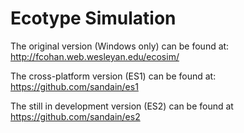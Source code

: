 # Ecotype Simulation

The original version (Windows only) can be found at: http://fcohan.web.wesleyan.edu/ecosim/

The cross-platform version (ES1) can be found at: https://github.com/sandain/es1

The still in development version (ES2) can be found at https://github.com/sandain/es2
